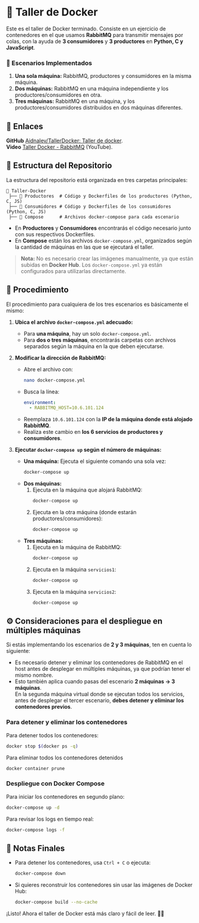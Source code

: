 # 🐳 Taller de Docker

Este es el taller de Docker terminado. Consiste en un ejercicio de contenedores en el que usamos **RabbitMQ** para transmitir mensajes por colas, con la ayuda de **3 consumidores** y **3 productores** en **Python, C y JavaScript**.

### 🔹 Escenarios Implementados
1. **Una sola máquina:** RabbitMQ, productores y consumidores en la misma máquina.
2. **Dos máquinas:** RabbitMQ en una máquina independiente y los productores/consumidores en otra.
4. **Tres máquinas:** RabbitMQ en una máquina, y los productores/consumidores distribuidos en dos máquinas diferentes.

## 🔗 Enlaces

**GitHub** [Aidnalev/TallerDocker: Taller de docker](https://github.com/Aidnalev/TallerDocker).  
**Video** [Taller Docker - RabbitMQ](https://youtu.be/NoLVDHFKlVQ) (YouTube).

## 📂 Estructura del Repositorio

La estructura del repositorio está organizada en tres carpetas principales:

```
📁 Taller-Docker
 ├── 📁 Productores  # Código y Dockerfiles de los productores (Python, C, JS)
 ├── 📁 Consumidores # Código y Dockerfiles de los consumidores (Python, C, JS)
 ├── 📁 Compose      # Archivos docker-compose para cada escenario
```

- En **Productores** y **Consumidores** encontrarás el código necesario junto con sus respectivos Dockerfiles.
- En **Compose** están los archivos `docker-compose.yml`, organizados según la cantidad de máquinas en las que se ejecutará el taller.

> **Nota:** No es necesario crear las imágenes manualmente, ya que están subidas en **Docker Hub**. Los `docker-compose.yml` ya están configurados para utilizarlas directamente.

## 🚀 Procedimiento

El procedimiento para cualquiera de los tres escenarios es básicamente el mismo:

1. **Ubica el archivo `docker-compose.yml` adecuado:**
   - Para **una máquina**, hay un solo `docker-compose.yml`.
   - Para **dos o tres máquinas**, encontrarás carpetas con archivos separados según la máquina en la que deben ejecutarse.

2. **Modificar la dirección de RabbitMQ:**
   - Abre el archivo con:
     ```bash
     nano docker-compose.yml
     ```
   - Busca la línea:
     ```yaml
     environment:
       - RABBITMQ_HOST=10.6.101.124
     ```
   - Reemplaza `10.6.101.124` con la **IP de la máquina donde está alojado RabbitMQ**.
   - Realiza este cambio en **los 6 servicios de productores y consumidores**.

3. **Ejecutar `docker-compose up` según el número de máquinas:**
   - **Una máquina:** Ejecuta el siguiente comando una sola vez:
     ```bash
     docker-compose up
     ```
   - **Dos máquinas:**
     1. Ejecuta en la máquina que alojará RabbitMQ:
        ```bash
        docker-compose up
        ```
     2. Ejecuta en la otra máquina (donde estarán productores/consumidores):
        ```bash
        docker-compose up
        ```
   - **Tres máquinas:**
     1. Ejecuta en la máquina de RabbitMQ:
        ```bash
        docker-compose up
        ```
     2. Ejecuta en la máquina `servicios1`:
        ```bash
        docker-compose up
        ```
     3. Ejecuta en la máquina `servicios2`:
        ```bash
        docker-compose up
        ```
## ⚙️ Consideraciones para el despliegue en múltiples máquinas

Si estás implementando los escenarios de **2 y 3 máquinas**, ten en cuenta lo siguiente:

- Es necesario detener y eliminar los contenedores de RabbitMQ en el host antes de desplegar en múltiples máquinas, ya que podrían tener el mismo nombre.
- Esto también aplica cuando pasas del escenario **2 máquinas → 3 máquinas**.  
  En la segunda máquina virtual donde se ejecutan todos los servicios, antes de desplegar el tercer escenario, **debes detener y eliminar los contenedores previos**.

### Para detener y eliminar los contenedores
Para detener todos los contenedores:  
```bash
docker stop $(docker ps -q)
```
Para eliminar todos los contenedores detenidos
```bash
docker container prune
```
### Despliegue con Docker Compose  

Para iniciar los contenedores en segundo plano:

```bash
docker-compose up -d
```
Para revisar los logs en tiempo real:

```bash
docker-compose logs -f
```



## 📄 Notas Finales

- Para detener los contenedores, usa `Ctrl + C` o ejecuta:
  ```bash
  docker-compose down
  ```
- Si quieres reconstruir los contenedores sin usar las imágenes de Docker Hub:
  ```bash
  docker-compose build --no-cache
  ```

¡Listo! Ahora el taller de Docker está más claro y fácil de leer. 🚀🐳

